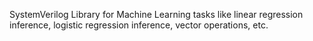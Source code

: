 SystemVerilog Library for Machine Learning tasks like linear regression inference, logistic regression inference, vector operations, etc. 